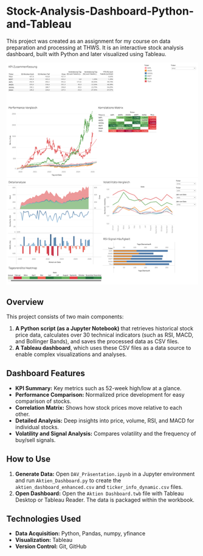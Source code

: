 # Stock-Analysis-Dashboard-Python-and-Tableau
This project was created as an assignment for my course on data preparation and processing at THWS. It is an interactive stock analysis dashboard, built with Python and later visualized using Tableau.

![Dashboard Vorschau](Daily-Overview.png) 
![Dashboard Vorschau](KPIs.png)

## Overview

This project consists of two main components:
1.  **A Python script (as a Jupyter Notebook)** that retrieves historical stock price data, calculates over 30 technical indicators (such as RSI, MACD, and Bollinger Bands), and saves the processed data as CSV files.
2.  **A Tableau dashboard**, which uses these CSV files as a data source to enable complex visualizations and analyses.

## Dashboard Features
- **KPI Summary:** Key metrics such as 52-week high/low at a glance.
- **Performance Comparison:** Normalized price development for easy comparison of stocks.
- **Correlation Matrix:** Shows how stock prices move relative to each other.
- **Detailed Analysis:** Deep insights into price, volume, RSI, and MACD for individual stocks.
- **Volatility and Signal Analysis:** Compares volatility and the frequency of buy/sell signals.

## How to Use
1.  **Generate Data:** Open `DAV_Präsentation.ipynb` in a Jupyter environment and run `Aktien_Dashboard.py` to create the `aktien_dashboard_enhanced.csv` and `ticker_info_dynamic.csv` files.
2.  **Open Dashboard:** Open the `Aktien Dashboard.twb` file with Tableau Desktop or Tableau Reader. The data is packaged within the workbook.

## Technologies Used
- **Data Acquisition:** Python, Pandas, numpy, yfinance
- **Visualization:** Tableau
- **Version Control:** Git, GitHub
